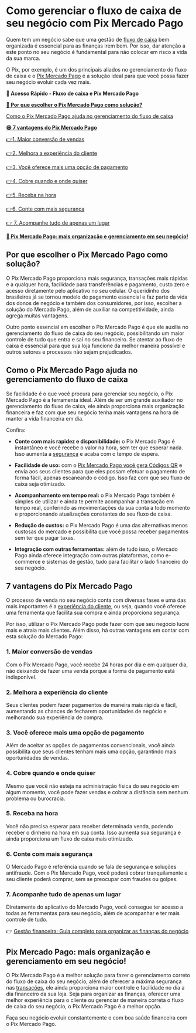 # Como gerenciar o fluxo de caixa de seu negócio com Pix Mercado Pago

Quem tem um negócio sabe que uma gestão de [fluxo de caixa](https://meubolso.mercadopago.com.br/fluxo-de-caixa) bem organizada é essencial para as finanças irem bem. Por isso, dar atenção a este ponto no seu negócio é fundamental para não colocar em risco a vida da sua marca.

O Pix, por exemplo, é um dos principais aliados no gerenciamento do fluxo de caixa e o [Pix Mercado Pago](https://meubolso.mercadopago.com.br/pix-mercado-pago-bom-para-voce-e-para-seu-negocio) é a solução ideal para que você possa fazer seu negócio evoluir cada vez mais.

**💙 Acesso Rápido - Fluxo de caixa e Pix Mercado Pago**

**[🤔 Por que escolher o Pix Mercado Pago como solução?](#A)**

[Como o Pix Mercado Pago ajuda no gerenciamento do fluxo de caixa](#B)

**[😆 7 vantagens do Pix Mercado Pago](#C)**

[](#D)[👉](#J)[1. Maior conversão de vendas](#D)

[](#E)[👉](#J)[2. Melhora a experiência do cliente](#E)

[](#F)[👉](#J)[3. Você oferece mais uma opção de pagamento](#F)

[](#G)[👉](#J)[4. Cobre quando e onde quiser](#G)

[](#H)[👉](#J)[5. Receba na hora](#H)

[](#I)[👉](#J)[6. Conte com mais segurança](#I)

[👉 7. Acompanhe tudo de apenas um lugar](#J)

**[💙 Pix Mercado Pago: mais organização e gerenciamento em seu negócio!](#K)**

[](#)
## Por que escolher o Pix Mercado Pago como solução?

O Pix Mercado Pago proporciona mais segurança, transações mais rápidas e a qualquer hora, facilidade para transferências e pagamento, custo zero e acesso diretamente pelo aplicativo no seu celular. O queridinho dos brasileiros já se tornou modelo de pagamento essencial e faz parte da vida dos donos de negócio e também dos consumidores, por isso, escolher a solução do Mercado Pago, além de auxiliar na competitividade, ainda agrega muitas vantagens.

Outro ponto essencial em escolher o Pix Mercado Pago é que ele auxilia no gerenciamento do fluxo de caixa do seu negócio, possibilitando um maior controle de tudo que entra e sai no seu financeiro. Se atentar ao fluxo de caixa é essencial para que sua loja funcione da melhor maneira possível e outros setores e processos não sejam prejudicados.

[](#)
## Como o Pix Mercado Pago ajuda no gerenciamento do fluxo de caixa

Se facilidade é o que você procura para gerenciar seu negócio, o Pix Mercado Pago é a ferramenta ideal. Além de ser um grande auxiliador no gerenciamento do fluxo de caixa, ele ainda proporciona mais organização financeira e faz com que seu negócio tenha mais vantagens na hora de manter a vida financeira em dia.

Confira:

- **Conte com mais rapidez e disponibilidade:** o Pix Mercado Pago é instantâneo e você recebe o valor na hora, sem ter que esperar nada. Isso aumenta a [segurança](https://meubolso.mercadopago.com.br/como-garantir-seguranca-digital-com-mercado-pago) e acaba com o tempo de espera.

- **Facilidade de uso:** com o [Pix Mercado Pago você gera Códigos QR](https://meubolso.mercadopago.com.br/pix-e-codigo-qr-mercado-pago-descubra-como-ficou-mais-facil-receber-pagamentos) e envia aos seus clientes para que eles possam efetuar o pagamento de forma fácil, apenas escaneando o código. Isso faz com que seu fluxo de caixa seja otimizado.

- **Acompanhamento em tempo real:** o Pix Mercado Pago também é simples de utilizar e ainda te permite acompanhar a transação em tempo real, conferindo as movimentações da sua conta a todo momento e proporcionando atualizações constantes do seu fluxo de caixa.

- **Redução de custos:** o Pix Mercado Pago é uma das alternativas menos custosas do mercado e possibilita que você possa receber pagamentos sem ter que pagar taxas.

- **Integração com outras ferramentas:** além de tudo isso, o Mercado Pago ainda oferece integração com outras plataformas, como e-commerce e sistemas de gestão, tudo para facilitar o lado financeiro do seu negócio.

[](#)
## 

## 7 vantagens do Pix Mercado Pago

O processo de venda no seu negócio conta com diversas fases e uma das mais importantes é a [experiência do cliente](https://meubolso.mercadopago.com.br/melhorar-a-experiencia-do-cliente-com-codigo-qr), ou seja, quando você oferece uma ferramenta que facilita sua compra e ainda proporciona segurança.

Por isso, utilizar o Pix Mercado Pago pode fazer com que seu negócio lucre mais e atraia mais clientes. Além disso, há outras vantagens em contar com esta solução do Mercado Pago:

[](#)
### **1. Maior conversão de vendas**

Com o Pix Mercado Pago, você recebe 24 horas por dia e em qualquer dia, não deixando de fazer uma venda porque a forma de pagamento está indisponível.

[](#)
### 2. Melhora a experiência do cliente

Seus clientes podem fazer pagamentos de maneira mais rápida e fácil, aumentando as chances de fecharem oportunidades de negócio e melhorando sua experiência de compra.

[](#)
### 3. Você oferece mais uma opção de pagamento

Além de aceitar as opções de pagamentos convencionais, você ainda possibilita que seus clientes tenham mais uma opção, garantindo mais oportunidades de vendas.

[](#)
### 4. Cobre quando e onde quiser

Mesmo que você não esteja na administração física do seu negócio em algum momento, você pode fazer vendas e cobrar a distância sem nenhum problema ou burocracia.

[](#)
### 5. Receba na hora

Você não precisa esperar para receber determinada venda, podendo receber o dinheiro na hora em sua conta. Isso aumenta sua segurança e ainda proporciona um fluxo de caixa mais otimizado.

[](#)
### 6. Conte com mais segurança

O Mercado Pago é referência quando se fala de segurança e soluções antifraude. Com o Pix Mercado Pago, você poderá cobrar tranquilamente e seu cliente poderá comprar, sem se preocupar com fraudes ou golpes.

[](#)
### 7. Acompanhe tudo de apenas um lugar

Diretamente do aplicativo do Mercado Pago, você consegue ter acesso a todas as ferramentas para seu negócio, além de acompanhar e ter mais controle de tudo.

👉 [Gestão financeira: Guia completo para organizar as finanças do negócio](https://meubolso.mercadopago.com.br/gestao-financeira)

[](#)
## Pix Mercado Pago: mais organização e gerenciamento em seu negócio!

O Pix Mercado Pago é a melhor solução para fazer o gerenciamento correto do fluxo de caixa do seu negócio, além de oferecer a máxima segurança nas [transações](https://meubolso.mercadopago.com.br/as-transacoes-com-pix-sao-seguras), ele ainda proporciona maior controle e facilidade no dia a dia financeiro da sua loja. Seja para organizar as finanças, oferecer uma melhor experiência para o cliente ou gerenciar de maneira correta o fluxo de caixa do seu negócio, o Pix Mercado Pago é a melhor opção.

Faça seu negócio evoluir constantemente e com boa saúde financeira com o Pix Mercado Pago.
